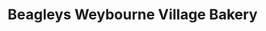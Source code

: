 ---
title: "Beagleys Weybourne Village Bakery"
url: /farnham/beagleys-weybourne-village-bakery/
shop: bakery
---